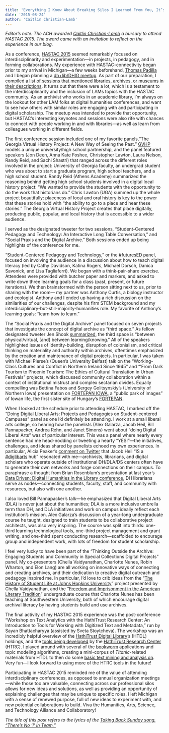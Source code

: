 ```yaml
---
title: 'Everything I Know About Breaking Silos I Learned From You, It’s True: Lessons From Crossing Disciplinary Boundaries at HASTAC 2015'
date: '2015-08-24'
author: 'Caitlin Christian-Lamb'
---
```

*Editor’s note: The ACH awarded [Caitlin Christian-Lamb](http://caitlinchristianlamb.com/) a bursary to attend HASTAC 2015. The award came with an invitation to reflect on the experience in our blog.*

As a conference, [HASTAC 2015](http://www.hastac2015.org/) seemed remarkably focused on interdisciplinarity and experimentation—in projects, in pedagogy, and in forming collaborations. My experience with HASTAC-connectivity began prior to my arrival in Michigan—a few weeks beforehand, [Thomas Padilla](http://www.thomaspadilla.org/) and I began planning a [dh+lib/DHIG meetup](http://acrl.ala.org/dh/2015/05/23/dhlib-dhig-meetup-at-hastac-2015/). As part of our preparation, I compiled [a list of sessions that mentioned libraries, archives, or museums in their descriptions](https://docs.google.com/document/d/1UyD-gRvDUWumXKra4xPMrV3Lp5Kh4KjjxH5S1NFG29A/edit?usp=sharing). It turns out that there were a lot, which is a testament to the interdisciplinarity and the inclusion of LAMs topics with the HASTAC community. As an archivist who works in an academic library, I’m always on the lookout for other LAM folks at digital humanities conferences, and want to see how others with similar roles are engaging with and participating in digital scholarship. The meetup was intended to provide that opportunity, but HASTAC’s interesting keynotes and sessions were also rife with chances to connect with people working in and with libraries—as well as learn from colleagues working in different fields.

The first conference session included one of my favorite panels,“The Georgia Virtual History Project: A New Way of Seeing the Past.” [GVHP](http://virtualgeorgia.org/) models a unique university/high school partnership, and the panel featured speakers (Jon Deen, Anna Kate Foshee, Christopher Lawton, Laura Nelson, Randy Reid, and Sachi Shastri) that ranged across the different roles involved in the project: University of Georgia faculty, an undergrad student who was about to start a graduate program, high school teachers, and a high school student. Randy Reid (Athens Academy) summarized the reasoning behind getting high school students involved in a digital local history project: “We wanted to provide the students with the opportunity to do the work that historians do.” Chris Lawton (UGA) summed up the whole project beautifully: placeness of local and oral history is key to the power that these stories hold with “the ability to go to a place and hear these stories.” The Georgia Virtual History Project creates that place digitally, producing public, popular, and local history that is accessible to a wider audience.

I served as the designated tweeter for two sessions, “Student-Centered Pedagogy and Technology: An Interactive Long Table Conversation,” and “Social Praxis and the Digital Archive.” Both sessions ended up being highlights of the conference for me.

“Student-Centered Pedagogy and Technology,” or the [\#futuresED](https://twitter.com/hashtag/FuturesED?src=hash) panel, focused on involving the audience in a discussion about how to teach digital literacy (led by Cathy Davidson, Katina Rogers, Michael Dorsch, Danica Savonick, and Lisa Tagliaferri). We began with a think-pair-share exercise. Attendees were provided with butcher paper and markers, and asked to write down three learning goals for a class (past, present, or future iterations). We then brainstormed with the person sitting next to us, prior to sharing with the room— my partner was Anthony Curtis, a biology instructor and ecologist. Anthony and I ended up having a rich discussion on the similarities of our challenges, despite his firm STEM background and my interdisciplinary-but-still-majority-humanities role. My favorite of Anthony’s learning goals: “learn how to learn.”

The “Social Praxis and the Digital Archive” panel focused on seven projects that investigate the concept of digital archive as “third space.” As fellow designated tweeter Jen Shook [summarized](https://twitter.com/PoeticsHeretic/status/604013071523258368), the third space is “between physical/virtual, \[and\] between learning/knowing.” All of the speakers highlighted issues of identity-building, disruption of colonialism, and critical thinking on materiality and authority within archives, oftentimes emphasized by the creation and maintenance of digital projects. In particular, I was taken with Michael Pierse’s (Queen’s University Belfast) talk on the “Working-Class Cultures and Conflict in Northern Ireland Since 1945” and “’From Dark Tourism to Phoenix Tourism: The Ethics of Cultural Translation in Urban Festivals” projects, which discussed community collaboration within a context of institutional mistrust and complex sectarian divides. Equally compelling was Bettina Fabos and Sergey Golitsynskiy’s (University of Northern Iowa) presentation on [FORTEPAN IOWA](http://fortepan.us/), a “public park of images” of Iowan life, the first sister site of Hungary’s [FORTEPAN](http://www.fortepan.hu/).

When I looked at the schedule prior to attending HASTAC, I marked off the “Doing Digital Liberal Arts: Projects and Pedagogies on Student-centered Campuses” panel as one I’d definitely be attending. I work at a small liberal arts college, so hearing how the panelists (Alex Galarza, Jacob Heil, Bill Pannapacker, Andrea Rehn, and Janet Simons) went about “doing Digital Liberal Arts” was of particular interest. This was a panel where nearly every sentence had me head-nodding or tweeting a hearty “YES!”—the initiatives, challenges, and ideas shared by panelists echoed my own experiences. In particular, Alicia Peaker’s [comment on Twitter](https://twitter.com/aliciapeaker/status/604336505411129344) that Jacob Heil “IS a [\#diglibarts](https://twitter.com/search?vertical=default&q=%23diglibarts&src=typd) hub” resonated with me—archivists, librarians, and digital scholars who operate outside of institutional DH/DLA/DS centers often have to generate their own networks and forge connections on their campus. To paraphrase a thought from Brian Rosenblum’s presentation at last year’s [Data Driven: Digital Humanities in the Library conference](https://dhinthelibrary.wordpress.com/), DH librarians serve as nodes—connecting students, faculty, staff, and community with resources, but also with one another.

I also loved Bill Pannapacker’s talk—he emphasized that Digital Liberal Arts (DLA) is never just about the humanities; DLA is a more inclusive umbrella term than DH, and DLA initiatives and work on campus ideally reflect each institution’s mission. Alex Galarza’s discussion of a year-long undergraduate course he taught, designed to train students to be collaborative project architects, was also very inspiring. The course was split into thirds: one-third learning technological tools, one-third project management and grant writing, and one-third spent conducting research—scaffolded to encourage group and independent work, with lots of freedom for student scholarship.

I feel very lucky to have been part of the “Thinking Outside the Archive: Engaging Students and Community in Special Collections Digital Projects” panel. My co-presenters (Chella Vaidyanathan, Charlotte Nunes, Robin Wharton, and Elon Lang) are all working on innovative ways of connecting and creating archives, and their dedication to creative digital outreach and pedagogy inspired me. In particular, I’d love to crib ideas from the “[The History of Student Life at Johns Hopkins University](https://studentlifeatjhu.wordpress.com/)” project presented by Chella Vaidyanathan, and the “[Freedom and Imprisonment in the American Literary Tradition](http://archiveseducate.com/category/english-10-714-freedom-and-imprisonment-in-the-american-literary-tradition/)” undergraduate course that Charlotte Nunes has been teaching at Southwestern University, both of which encourage digital archival literacy by having students build and use archives.

The final activity of my HASTAC 2015 experience was the post-conference “Workshop on Text Analytics with the HathiTrust Research Center: An Introduction to Tools for Working with Digitized Text and Metadata,” run by Sayan Bhattacharyya (assisted by Sveta Stoytcheva). The workshop was an incredibly helpful overview of the [HathiTrust Digital Library](https://www.hathitrust.org/home)’s (HTDL) holdings, and the [tools being developed](https://sharc.hathitrust.org/) by the [HathiTrust Research Center](https://www.hathitrust.org/htrc) (HTRC). I played around with several of the [bookworm](http://bookworm.htrc.illinois.edu/) applications and topic modeling algorithms, creating a mini-corpus of *Titanic*-related materials from HTDL to then do some [basic text mining and analysis on](https://twitter.com/christianlamb/status/604670673215205377). Very fun—I look forward to using more of the HTRC tools in the future!

Participating in HASTAC 2015 reminded me of the value of attending interdisciplinary conferences, as opposed to annual organization meetings—while those too are valuable, connecting across our professional silos allows for new ideas and solutions, as well as providing an opportunity of explaining challenges that may be unique to specific roles. I left Michigan with a sense of renewed purpose, full of new ideas to experiment with, and new potential collaborations to build. Viva the Humanities, Arts, Science, and Technology Alliance and Collaboratory!

*The title of this post refers to the lyrics of the [Taking Back Sunday song, “There’s No ‘I’ in Team.”](http://www.azlyrics.com/lyrics/takingbacksunday/theresnoiinteam.html)*